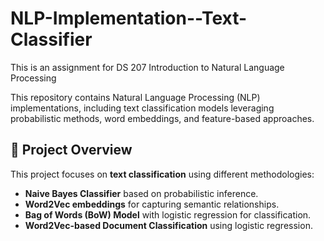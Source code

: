 # NLP-Implementation--Text-Classifier
This is an assignment for DS 207	Introduction to Natural Language Processing

This repository contains Natural Language Processing (NLP) implementations, including text classification models leveraging probabilistic methods, word embeddings, and feature-based approaches.

## 📌 Project Overview
This project focuses on **text classification** using different methodologies:
- **Naive Bayes Classifier** based on probabilistic inference.
- **Word2Vec embeddings** for capturing semantic relationships.
- **Bag of Words (BoW) Model** with logistic regression for classification.
- **Word2Vec-based Document Classification** using logistic regression.
